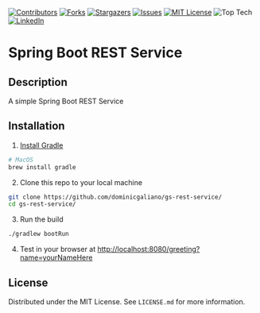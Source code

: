 [![Contributors][contributors-shield]][contributors-url]
[![Forks][forks-shield]][forks-url]
[![Stargazers][stars-shield]][stars-url]
[![Issues][issues-shield]][issues-url]
[![MIT License][license-shield]][license-url]
![Top Tech][tech-shield]
[![LinkedIn][linkedin-shield]][linkedin-url]

# Spring Boot REST Service

## Description

A simple Spring Boot REST Service

## Installation

1. [Install Gradle](https://gradle.org/install/)

```bash
# MacOS
brew install gradle
```

2. Clone this repo to your local machine

```bash
git clone https://github.com/dominicgaliano/gs-rest-service/
cd gs-rest-service/
```

3. Run the build

```bash
./gradlew bootRun
```

4. Test in your browser
   at [http://localhost:8080/greeting?name=yourNameHere](http://localhost:8080/greeting?name=yourNameHere)

## License

Distributed under the MIT License. See `LICENSE.md` for more information.

[contributors-shield]: https://img.shields.io/github/contributors/dominicgaliano/gs-rest-service.svg?style=for-the-badge

[contributors-url]: https://github.com/dominicgaliano/gs-rest-service/graphs/contributors

[forks-shield]: https://img.shields.io/github/forks/dominicgaliano/gs-rest-service.svg?style=for-the-badge

[forks-url]: https://github.com/dominicgaliano/gs-rest-service/network/members

[stars-shield]: https://img.shields.io/github/stars/dominicgaliano/gs-rest-service.svg?style=for-the-badge

[stars-url]: https://github.com/dominicgaliano/gs-rest-service/stargazers

[issues-shield]: https://img.shields.io/github/issues/dominicgaliano/gs-rest-service.svg?style=for-the-badge

[issues-url]: https://github.com/dominicgaliano/gs-rest-service/issues

[license-shield]: https://img.shields.io/github/license/dominicgaliano/gs-rest-service.svg?style=for-the-badge

[license-url]: https://github.com/dominicgaliano/gs-rest-service/blob/master/LICENSE.txt

[linkedin-shield]: https://img.shields.io/badge/-LinkedIn-black.svg?style=for-the-badge&logo=linkedin&colorB=555

[linkedin-url]: https://linkedin.com/in/dominic-galiano

[tech-shield]: https://img.shields.io/github/languages/top/dominicgaliano/gs-rest-service.svg?style=for-the-badge
<!-- [github-status-shield]: https://img.shields.io/github/actions/workflow/status/dominicgaliano/gs-rest-service/deploy.yml.svg?style=for-the-badge -->
<!-- ![GitHub Workflow Status (with event)][github-status-shield] -->

